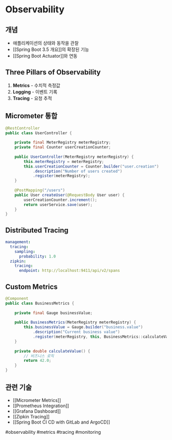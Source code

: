 # Observability

## 개념
- 애플리케이션의 상태와 동작을 관찰
- [[Spring Boot 3.5 개요]]의 확장된 기능
- [[Spring Boot Actuator]]와 연동

## Three Pillars of Observability
1. **Metrics** - 수치적 측정값
2. **Logging** - 이벤트 기록
3. **Tracing** - 요청 추적

## Micrometer 통합
```java
@RestController
public class UserController {
    
    private final MeterRegistry meterRegistry;
    private final Counter userCreationCounter;
    
    public UserController(MeterRegistry meterRegistry) {
        this.meterRegistry = meterRegistry;
        this.userCreationCounter = Counter.builder("user.creation")
            .description("Number of users created")
            .register(meterRegistry);
    }
    
    @PostMapping("/users")
    public User createUser(@RequestBody User user) {
        userCreationCounter.increment();
        return userService.save(user);
    }
}
```

## Distributed Tracing
```yaml
management:
  tracing:
    sampling:
      probability: 1.0
  zipkin:
    tracing:
      endpoint: http://localhost:9411/api/v2/spans
```

## Custom Metrics
```java
@Component
public class BusinessMetrics {
    
    private final Gauge businessValue;
    
    public BusinessMetrics(MeterRegistry meterRegistry) {
        this.businessValue = Gauge.builder("business.value")
            .description("Current business value")
            .register(meterRegistry, this, BusinessMetrics::calculateValue);
    }
    
    private double calculateValue() {
        // 비즈니스 로직
        return 42.0;
    }
}
```

## 관련 기술
- [[Micrometer Metrics]]
- [[Prometheus Integration]]
- [[Grafana Dashboard]]
- [[Zipkin Tracing]]
- [[Spring Boot CI CD with GitLab and ArgoCD]]

#observability #metrics #tracing #monitoring